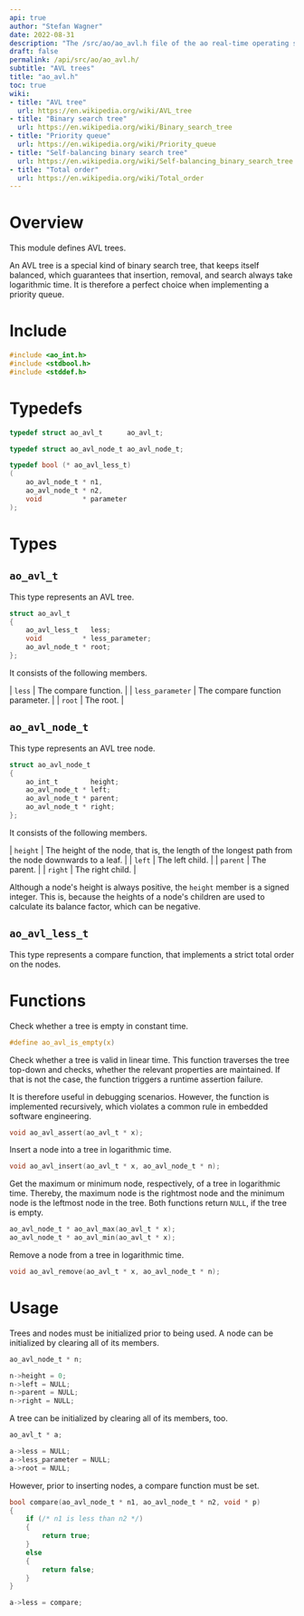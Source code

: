 ```yaml
---
api: true
author: "Stefan Wagner"
date: 2022-08-31
description: "The /src/ao/ao_avl.h file of the ao real-time operating system."
draft: false
permalink: /api/src/ao/ao_avl.h/
subtitle: "AVL trees"
title: "ao_avl.h"
toc: true
wiki:
- title: "AVL tree"
  url: https://en.wikipedia.org/wiki/AVL_tree
- title: "Binary search tree"
  url: https://en.wikipedia.org/wiki/Binary_search_tree
- title: "Priority queue"
  url: https://en.wikipedia.org/wiki/Priority_queue
- title: "Self-balancing binary search tree"
  url: https://en.wikipedia.org/wiki/Self-balancing_binary_search_tree
- title: "Total order"
  url: https://en.wikipedia.org/wiki/Total_order
---
```


# Overview

This module defines AVL trees. 

An AVL tree is a special kind of binary search tree, that keeps itself balanced, which guarantees that insertion, removal, and search always take logarithmic time. It is therefore a perfect choice when implementing a priority queue.

# Include

```c
#include <ao_int.h>
#include <stdbool.h>
#include <stddef.h>
```

# Typedefs

```c
typedef struct ao_avl_t      ao_avl_t;
```

```c
typedef struct ao_avl_node_t ao_avl_node_t;
```

```c
typedef bool (* ao_avl_less_t)
(
    ao_avl_node_t * n1,
    ao_avl_node_t * n2,
    void          * parameter
);
```

# Types

## `ao_avl_t`

This type represents an AVL tree.

```c
struct ao_avl_t
{
    ao_avl_less_t   less;
    void          * less_parameter;
    ao_avl_node_t * root;
};
```

It consists of the following members.

| `less` | The compare function. |
| `less_parameter` | The compare function parameter. |
| `root` | The root. |

## `ao_avl_node_t`

This type represents an AVL tree node.

```c
struct ao_avl_node_t
{
    ao_int_t        height;
    ao_avl_node_t * left;
    ao_avl_node_t * parent;
    ao_avl_node_t * right;
};
```

It consists of the following members.

| `height` | The height of the node, that is, the length of the longest path from the node downwards to a leaf. |
| `left` | The left child. |
| `parent` | The parent. |
| `right` | The right child. |

Although a node's height is always positive, the `height` member is a signed integer. This is, because the heights of a node's children are used to calculate its balance factor, which can be negative.

## `ao_avl_less_t`

This type represents a compare function, that implements a strict total order on the nodes.

# Functions

Check whether a tree is empty in constant time.

```c
#define ao_avl_is_empty(x)
```

Check whether a tree is valid in linear time. This function traverses the tree top-down and checks, whether the relevant properties are maintained. If that is not the case, the function triggers a runtime assertion failure.

It is therefore useful in debugging scenarios. However, the function is implemented recursively, which violates a common rule in embedded software engineering.

```c
void ao_avl_assert(ao_avl_t * x);
```

Insert a node into a tree in logarithmic time.

```c
void ao_avl_insert(ao_avl_t * x, ao_avl_node_t * n);
```

Get the maximum or minimum node, respectively, of a tree in logarithmic time. Thereby, the maximum node is the rightmost node and the minimum node is the leftmost node in the tree. Both functions return `NULL`, if the tree is empty.

```c
ao_avl_node_t * ao_avl_max(ao_avl_t * x);
ao_avl_node_t * ao_avl_min(ao_avl_t * x);
```

Remove a node from a tree in logarithmic time.

```c
void ao_avl_remove(ao_avl_t * x, ao_avl_node_t * n);
```

# Usage

Trees and nodes must be initialized prior to being used. A node can be initialized by clearing all of its members.

```c
ao_avl_node_t * n;
```

```c
n->height = 0;
n->left = NULL;
n->parent = NULL;
n->right = NULL;
```

A tree can be initialized by clearing all of its members, too.

```c
ao_avl_t * a;
```

```c
a->less = NULL;
a->less_parameter = NULL;
a->root = NULL;
```

However, prior to inserting nodes, a compare function must be set.

```c
bool compare(ao_avl_node_t * n1, ao_avl_node_t * n2, void * p)
{
    if (/* n1 is less than n2 */)
    {
        return true;
    }
    else
    {
        return false;
    }
}
```

```c
a->less = compare;
```
